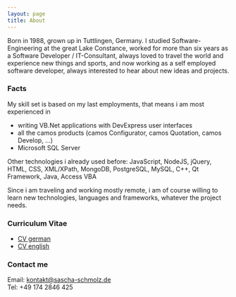 ```yaml
---
layout: page
title: About
---
```


Born in 1988, grown up in Tuttlingen, Germany. I studied Software-Engineering at the great Lake Constance, worked for more than six years as a Software Developer / IT-Consultant, always loved to travel the world and experience new things and sports, and now working as a self employed software developer, always interested to hear about new ideas and projects.

### Facts
My skill set is based on my last employments, that means i am most experienced in 
 - writing VB.Net applications with DevExpress user interfaces 
 - all the camos products (camos Configurator, camos Quotation, camos Develop, ...)
 - Microsoft SQL Server

Other technologies i already used before:
JavaScript, NodeJS, jQuery, HTML, CSS, XML/XPath, MongoDB, PostgreSQL, MySQL, C++, Qt Framework, Java, Access VBA

Since i am traveling and working mostly remote, i am of course willing to learn new technologies, languages and frameworks, whatever the project needs.

### Curriculum Vitae
 - [CV german]({{site.url}}/_docs/CV_ger.pdf)
 - [CV english]({{site.url}}/_docs/CV_eng.pdf)

### Contact me
Email:  [kontakt@sascha-schmolz.de](mailto:kontakt@sascha-schmolz.de)  
Tel:    +49 174 2846 425
